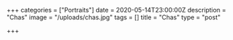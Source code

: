 +++
categories = ["Portraits"]
date = 2020-05-14T23:00:00Z
description = "Chas"
image = "/uploads/chas.jpg"
tags = []
title = "Chas"
type = "post"

+++
